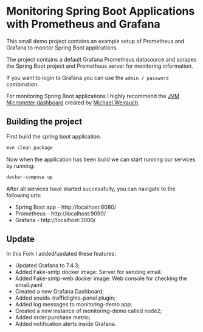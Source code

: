  # Monitoring Spring Boot Applications with Prometheus and Grafana 

This small demo project contains an example setup of Prometheus and Grafana to monitor Spring Boot applications.

The project contains a default Grafana Prometheus datasource and scrapes the Spring Boot project and Prometheus server 
for monitoring information.

If you want to login to Grafana you can use the `admin / password` combination.

For monitoring Spring Boot applications I highly recommend the [JVM Micrometer dashboard](https://grafana.com/dashboards/4701) created by [Michael Weirauch](https://twitter.com/emwexx).

## Building the project

First build the spring boot application.

```bash
mvn clean package
```

Now when the application has been build we can start running our services by running:

```bash
docker-compose up
```

After all services have started successfully, you can navigate to the following urls:

- Spring Boot app - http://localhost:8080/
- Prometheus      - http://localhost:9090/
- Grafana         - http://localhost:3000/

## Update
In this Fork I added/updated these features:

- Updated Grafana to 7.4.3;
- Added Fake-smtp docker image: Server for sending email.
- Added Fake-smtp-web docker image: Web console for checking the email.yaml
- Created a new Grafana Dashboard;
- Added snuids-trafficlights-panel plugin;
- Added log messages to monitoring-demo app;
- Created a new instance of monitoring-demo called node2; 
- Added order.purchase metric;
- Added notification alerts inside Grafana.               
